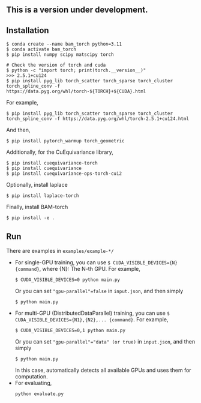 ## This is a version under development. 


## Installation 

```
$ conda create --name bam_torch python=3.11
$ conda activate bam_torch
$ pip install numpy scipy matscipy torch

# Check the version of torch and cuda
$ python -c "import torch; print(torch.__version__)"  
>>> 2.5.1+cu124
$ pip install pyg_lib torch_scatter torch_sparse torch_cluster torch_spline_conv -f https://data.pyg.org/whl/torch-${TORCH}+${CUDA}.html
```
For example,
```
$ pip install pyg_lib torch_scatter torch_sparse torch_cluster torch_spline_conv -f https://data.pyg.org/whl/torch-2.5.1+cu124.html
```
And then,
```
$ pip install pytorch_warmup torch_geometric
```
Additionally, for the CuEquivariance library,
```
$ pip install cuequivariance-torch
$ pip install cuequivariance
$ pip install cuequivariance-ops-torch-cu12
```
Optionally, install laplace
```
$ pip install laplace-torch
```
Finally, install BAM-torch
```
$ pip install -e .
```


## Run
There are examples in ```examples/example-*/```

* For single-GPU training, you can use ```$ CUDA_VISIBLE_DEVICES={N} {command}```, where {N}: The N-th GPU. For example,
  ```
  $ CUDA_VISIBLE_DEVICES=0 python main.py
  ```
  Or you can set ```"gpu-parallel"=false``` in ```input.json```, and then simply
  ```
  $ python main.py
  ```
* For multi-GPU (DistributedDataParallel) training, you can use ```$ CUDA_VISIBLE_DEVICES={N1},{N2},... {command}```. For example,
  ```
  $ CUDA_VISIBLE_DEVICES=0,1 python main.py
  ```
  Or you can set ```"gpu-parallel"="data" (or true)``` in ```input.json```, and then simply
  ```
  $ python main.py
  ```
  In this case, automatically detects all available GPUs and uses them for computation.
* For evaluating,
  ```
  python evaluate.py
  ```
